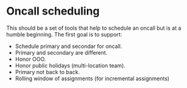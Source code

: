 # Oncall scheduling

This should be a set of tools that help to schedule an oncall but is at a
humble beginning. The first goal is to support:

* Schedule primary and secondar for oncall.
* Primary and secondary are different.
* Honor OOO.
* Honor public holidays (multi-location team).
* Primary not back to back.
* Rolling window of assignments (for incremental assignments)
